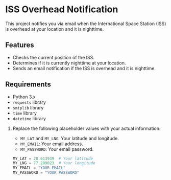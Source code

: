 # ISS Overhead Notification

This project notifies you via email when the International Space Station (ISS) is overhead at your location and it is nighttime.

## Features

- Checks the current position of the ISS.
- Determines if it is currently nighttime at your location.
- Sends an email notification if the ISS is overhead and it is nighttime.

## Requirements

- Python 3.x
- `requests` library
- `smtplib` library
- `time` library
- `datetime` library



1. Replace the following placeholder values with your actual information:
    - `MY_LAT` and `MY_LNG`: Your latitude and longitude.
    - `MY_EMAIL`: Your email address.
    - `MY_PASSWORD`: Your email password.

    ```python
    MY_LAT = 28.613939  # Your latitude
    MY_LNG = 77.209023  # Your longitude
    MY_EMAIL = "YOUR EMAIL"
    MY_PASSWORD = "YOUR PASSWORD"
    ```

